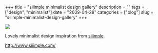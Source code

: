 +++
title = "siiimple minimalist design gallery"
description = ""
tags = ["design", "minimalist"]
date = "2009-04-28"
categories = ["blog"]
slug = "siiimple-minimalist-design-gallery"
+++



  <div class="notebook-screenshot"><a href="http://www.siiimple.com/"><img src="//konigi.com/media/bluga/wt49f6dd8dca067.jpg"/></a></div><p>Lovely minimalist design inspiration from <a href="http://www.siiimple.com/">siiimple</a>.</p>
    
  <a href="http://www.siiimple.com/">http://www.siiimple.com/</a>
